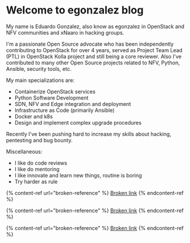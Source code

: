# Welcome to egonzalez blog

My name is Eduardo Gonzalez, also know as egonzalez in OpenStack and NFV communities and xNaaro in hacking groups.

I'm a passionate Open Source advocate who has been independently contributing to OpenStack for over 4 years, served as Project Team Lead (PTL) in OpenStack Kolla project and still being a core reviewer. Also I've contributed to many other Open Source projects related to NFV, Python, Ansible, security tools, etc.

My main specializations are:

* Containerize OpenStack services
* Python Software Development
* SDN, NFV and Edge integration and deployment
* Infrastructure as Code (primarily Ansible)
* Docker and k8s
* Design and implement complex upgrade procedures

Recently I've been pushing hard to increase my skills about hacking, pentesting and bug bounty.

Miscellaneous:

* I like do code reviews
* I like do mentoring
* I like innovate and learn new things, routine is boring
* Try harder as rule

{% content-ref url="broken-reference" %}
[Broken link](broken-reference)
{% endcontent-ref %}

{% content-ref url="broken-reference" %}
[Broken link](broken-reference)
{% endcontent-ref %}

{% content-ref url="broken-reference" %}
[Broken link](broken-reference)
{% endcontent-ref %}

